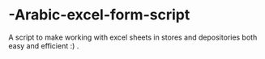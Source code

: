 # -Arabic-excel-form-script
A script to make working with excel sheets in stores and depositories both easy and efficient  :) .
